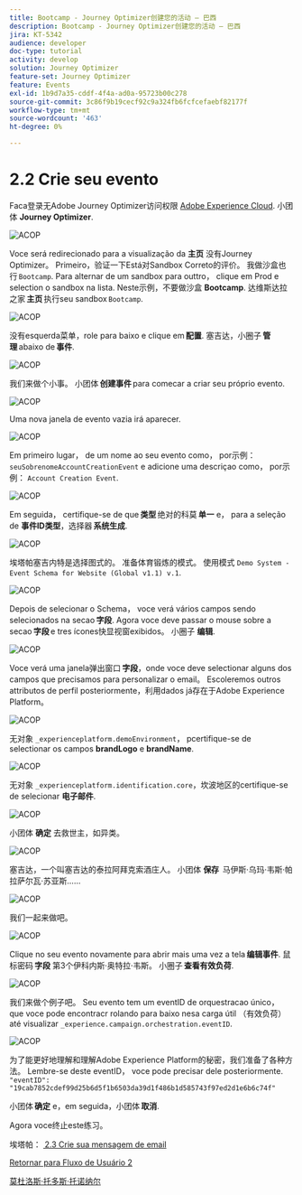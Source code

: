 ```yaml
---
title: Bootcamp - Journey Optimizer创建您的活动 — 巴西
description: Bootcamp - Journey Optimizer创建您的活动 — 巴西
jira: KT-5342
audience: developer
doc-type: tutorial
activity: develop
solution: Journey Optimizer
feature-set: Journey Optimizer
feature: Events
exl-id: 1b9d7a35-cddf-4f4a-ad0a-95723b00c278
source-git-commit: 3c86f9b19cecf92c9a324fb6fcfcefaebf82177f
workflow-type: tm+mt
source-wordcount: '463'
ht-degree: 0%

---
```


# 2.2 Crie seu evento

Faca登录无Adobe Journey Optimizer访问权限 [Adobe Experience Cloud](https://experience.adobe.com). 小团体 **Journey Optimizer**.

![ACOP](./images/acophome.png)

Voce será redirecionado para a visualização da **主页** 没有Journey Optimizer。 Primeiro，验证一下Está对Sandbox Correto的评价。 我做沙盒也行 `Bootcamp`. Para alternar de um sandbox para outtro， clique em Prod e selection o sandbox na lista. Neste示例，不要做沙盒 **Bootcamp**. 达维斯达拉之家 **主页** 执行seu sandbox `Bootcamp`.

![ACOP](./images/acoptriglp.png)

没有esquerda菜单，role para baixo e clique em **配置**. 塞吉达，小圈子 **管理** abaixo de **事件**.

![ACOP](./images/acopmenu.png)

我们来做个小事。 小团体 **创建事件** para comecar a criar seu próprio evento.

![ACOP](./images/emptyevent.png)

Uma nova janela de evento vazia irá aparecer.

![ACOP](./images/emptyevent1.png)

Em primeiro lugar， de um nome ao seu evento como， por示例： `seuSobrenomeAccountCreationEvent` e adicione uma descriçao como， por示例： `Account Creation Event`.

![ACOP](./images/eventdescription.png)

Em seguida， certifique-se de que **类型** 绝对的科莫 **单一** e， para a seleção de **事件ID类型**，选择器 **系统生成**.

![ACOP](./images/eventidtype.png)

埃塔帕塞吉内特是选择图式的。 准备体育锻炼的模式。 使用模式 `Demo System - Event Schema for Website (Global v1.1) v.1`.

![ACOP](./images/eventschema.png)

Depois de selecionar o Schema， voce verá vários campos sendo selecionados na secao **字段**. Agora voce deve passar o mouse sobre a secao **字段** e tres ícones快显视窗exibidos。 小圈子 **编辑**.

![ACOP](./images/eventpayload.png)

Voce verá uma janela弹出窗口 **字段**，onde voce deve selectionar alguns dos campos que precisamos para personalizar o email。 Escoleremos outros attributos de perfil posteriormente，利用dados já存在于Adobe Experience Platform。

![ACOP](./images/eventfields.png)

无对象 `_experienceplatform.demoEnvironment`， pcertifique-se de selectionar os campos **brandLogo** e **brandName**.

![ACOP](./images/eventpayloadbr.png)

无对象 `_experienceplatform.identification.core`，坎波地区的certifique-se de selecionar **电子邮件**.

![ACOP](./images/eventpayloadbrid.png)

小团体 **确定** 去救世主，如异类。

![ACOP](./images/saveok.png)

塞吉达，一个叫塞吉达的泰拉阿拜克索酒庄人。 小团体 **保存**  马伊斯·乌玛·韦斯·帕拉萨尔瓦·苏亚斯……

![ACOP](./images/eventsave.png)

我们一起来做吧。

![ACOP](./images/eventdone.png)

Clique no seu evento novamente para abrir mais uma vez a tela **编辑事件**. 鼠标密码 **字段** 第3个伊科内斯·奥特拉·韦斯。 小圈子 **查看有效负荷**.

![ACOP](./images/viewevent.png)

我们来做个例子吧。
Seu evento tem um eventID de orquestracao único， que voce pode encontracr rolando para baixo nesa carga útil （有效负荷） até visualizar `_experience.campaign.orchestration.eventID`.

![ACOP](./images/payloadeventID.png)

为了能更好地理解和理解Adobe Experience Platform的秘密，我们准备了各种方法。 Lembre-se deste eventID， voce pode precisar dele posteriormente.
`"eventID": "19cab7852cdef99d25b6d5f1b6503da39d1f486b1d585743f97ed2d1e6b6c74f"`

小团体 **确定** e，em seguida，小团体 **取消**.

Agora voce终止este练习。

埃塔帕： [ 2.3 Crie sua mensagem de email](./ex3.md)

[Retornar para Fluxo de Usuário 2](./uc2.md)

[莫杜洛斯·托多斯·托诺纳尔](../../overview.md)
